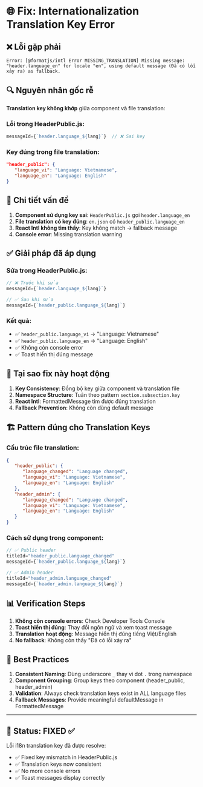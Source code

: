 # 🌐 Fix: Internationalization Translation Key Error

## ❌ Lỗi gặp phải

```
Error: [@formatjs/intl Error MISSING_TRANSLATION] Missing message: "header.language_en" for locale "en", using default message (Đã có lỗi xảy ra) as fallback.
```

## 🔍 Nguyên nhân gốc rễ

**Translation key không khớp** giữa component và file translation:

### Lỗi trong HeaderPublic.js:
```javascript
messageId={`header.language_${lang}`}  // ❌ Sai key
```

### Key đúng trong file translation:
```json
"header_public": {
   "language_vi": "Language: Vietnamese", 
   "language_en": "Language: English"
}
```

## 🔧 Chi tiết vấn đề

1. **Component sử dụng key sai**: `HeaderPublic.js` gọi `header.language_en`
2. **File translation có key đúng**: `en.json` có `header_public.language_en`  
3. **React Intl không tìm thấy**: Key không match → fallback message
4. **Console error**: Missing translation warning

## ✅ Giải pháp đã áp dụng

### Sửa trong HeaderPublic.js:
```javascript
// ❌ Trước khi sửa
messageId={`header.language_${lang}`}

// ✅ Sau khi sửa  
messageId={`header_public.language_${lang}`}
```

### Kết quả:
- ✅ `header_public.language_vi` → "Language: Vietnamese"
- ✅ `header_public.language_en` → "Language: English"  
- ✅ Không còn console error
- ✅ Toast hiển thị đúng message

## 🎯 Tại sao fix này hoạt động

1. **Key Consistency**: Đồng bộ key giữa component và translation file
2. **Namespace Structure**: Tuân theo pattern `section.subsection.key`
3. **React Intl**: FormattedMessage tìm được đúng translation
4. **Fallback Prevention**: Không còn dùng default message

## 🏗️ Pattern đúng cho Translation Keys

### Cấu trúc file translation:
```json
{
   "header_public": {
      "language_changed": "Language changed",
      "language_vi": "Language: Vietnamese", 
      "language_en": "Language: English"
   },
   "header_admin": {
      "language_changed": "Language changed",
      "language_vi": "Language: Vietnamese",
      "language_en": "Language: English" 
   }
}
```

### Cách sử dụng trong component:
```javascript
// ✅ Public header
titleId="header_public.language_changed"
messageId={`header_public.language_${lang}`}

// ✅ Admin header  
titleId="header_admin.language_changed"
messageId={`header_admin.language_${lang}`}
```

## 📊 Verification Steps

1. **Không còn console errors**: Check Developer Tools Console
2. **Toast hiển thị đúng**: Thay đổi ngôn ngữ và xem toast message
3. **Translation hoạt động**: Message hiển thị đúng tiếng Việt/English
4. **No fallback**: Không còn thấy "Đã có lỗi xảy ra"

## 🔮 Best Practices

1. **Consistent Naming**: Dùng underscore `_` thay vì dot `.` trong namespace
2. **Component Grouping**: Group keys theo component (header_public, header_admin)
3. **Validation**: Always check translation keys exist in ALL language files
4. **Fallback Messages**: Provide meaningful defaultMessage in FormattedMessage

---

## 🚀 Status: FIXED ✅

Lỗi i18n translation key đã được resolve:
- ✅ Fixed key mismatch in HeaderPublic.js
- ✅ Translation keys now consistent  
- ✅ No more console errors
- ✅ Toast messages display correctly